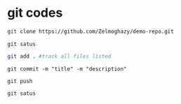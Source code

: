 # git codes
 
 ```bash
git clone https://github.com/Zelmoghazy/demo-repo.git
```
```
git satus
```
```bash
git add . #track all files listed
```
```
git commit -m "title" -m "description"
```
```
git push
```
```
git satus
```
